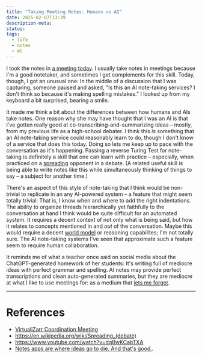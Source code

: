 ```yaml
---
title: "Taking Meeting Notes: Humans vs AI"
date: 2025-02-07T13:39
description-meta: 
status: 
tags:
  - life
  - notes
  - ml
---
```


I took the notes in [a meeting today](https://docs.google.com/document/d/18P_Uk2aL1hfcaJf4PJfYZJzmhvMSJjdmB_AJvjiZOVM/edit?tab=t.0#bookmark=id.7x09t4im0tmh). I usually take notes in meetings because I'm a good notetaker, and sometimes I get complements for this skill. Today, though, I got an unusual one: In the middle of a discussion that I was capturing, someone paused and asked, "Is this an AI note-taking services? I don't think so because it's making spelling mistakes." I looked up from my keyboard a bit surprised, bearing a smile. 

It made me think a bit about the differences between how humans and AIs take notes. One reason why she may have thought that I was an AI is that I've gotten really good at co-transcribing-and-summarizing ideas – mostly, from my previous life as a high-school debater. I think this _is_ something that an AI note-taking service could reasonably learn to do, though I don't know of a service that does this today. Doing so lets me keep up to pace with the conversation as it's happening. Passing a reverse Turing Test for note-taking is definitely a skill that one can learn with practice – especially, when practiced on a [spreading](https://en.wikipedia.org/wiki/Spreading_(debate)) opponent in a debate. (A related useful skill is being able to write notes like this while simultaneously thinking of things to say – a subject for another time.)

There's an aspect of this style of note-taking that I think would be non-trivial to replicate in an any AI-powered system – a feature that might seem totally trivial: That is, I know when and where to add the right indentations. The ability to organize threads hierarchically yet faithfully to the conversation at hand I think would be quite difficult for an automated system. It requires a decent context of not only what is being said, but how it relates to concepts mentioned in and _out_ of the conversation. Maybe this would require a decent [world model](https://www.youtube.com/watch?v=dqBwKCabTXA) or reasoning capabilites; I'm not totally sure. The AI note-taking systems I've seen that approximate such a feature seem to require human collaboration. 

It reminds me of what a teacher once said on social media about the ChatGPT-generated homework of her students: It's writing full of mediocre ideas with perfect grammar and spelling. AI notes may provide perfect transcriptions and clean auto-generated summaries, but they are mediocre at what I like to use meetings for: as a medium that [lets me forget](https://www.reproof.app/blog/notes-apps-help-us-forget). 

---
# References

- [VirtualiZarr Coordination Meeting](https://docs.google.com/document/d/18P_Uk2aL1hfcaJf4PJfYZJzmhvMSJjdmB_AJvjiZOVM/edit?tab=t.0#heading=h.ucu4t39djick)
- https://en.wikipedia.org/wiki/Spreading_(debate)
- https://www.youtube.com/watch?v=dqBwKCabTXA
- [Notes apps are where ideas go to die. And that's good.](https://www.reproof.app/blog/notes-apps-help-us-forget).
